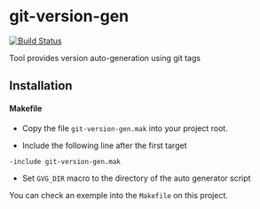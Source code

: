 git-version-gen
===============

[![Build Status][0]][1]

Tool provides version auto-generation using git tags


Installation
------------

#### Makefile

* Copy the file `git-version-gen.mak` into your project root.

* Include the following line after the first target

`-include git-version-gen.mak`

* Set `GVG_DIR` macro to the directory of the auto generator script

You can check an exemple into the `Makefile` on this project.

[0]: https://travis-ci.org/alquerci/git-version-gen.png?branch=master
[1]: https://travis-ci.org/alquerci/git-version-gen